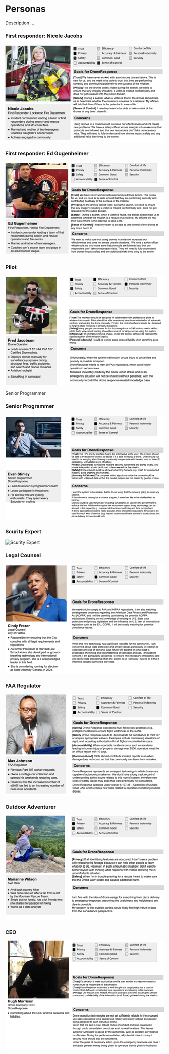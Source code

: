 # Personas

Description ...

### First responder: Nicole Jacobs

![First responder -- Nicole Jacobs](first-responder-woman.jpg)

### First responder: Ed Gugenheimer

![First responder -- Ed Gugenheimer](first-responder-man.jpg)

### Pilot

![Pilot](pilot.jpg)

Senior Programmer

### Senior Programmer

![Senior Programmer](senior-programmer.jpg)

### Scurity Expert

![Scurity Expert](securty-expert.jpg)

### Legal Counsel

![Legal Counsel](legal-counsel.jpg)

### FAA Regulator

![FAA Regulator](faa-regulator.jpg)

### Outdoor Adventurer

![Outdoor Adventurer](outdoor-adventurer.jpg)

### CEO

![CEO](CEO.jpg)

